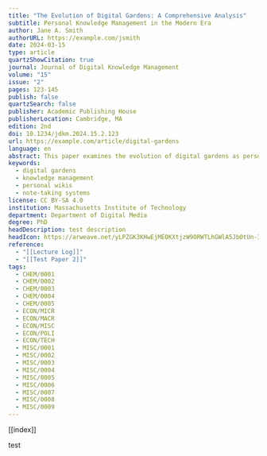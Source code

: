 ```yaml
---
title: "The Evolution of Digital Gardens: A Comprehensive Analysis"
subtitle: Personal Knowledge Management in the Modern Era
author: Jane A. Smith
authorURL: https://example.com/jsmith
date: 2024-03-15
type: article
quartzShowCitation: true
journal: Journal of Digital Knowledge Management
volume: "15"
issue: "2"
pages: 123-145
publish: false
quartzSearch: false
publisher: Academic Publishing House
publisherLocation: Cambridge, MA
edition: 2nd
doi: 10.1234/jdkm.2024.15.2.123
url: https://example.com/article/digital-gardens
language: en
abstract: This paper examines the evolution of digital gardens as personal knowledge management systems, exploring their impact on modern information organization and retrieval methods.
keywords:
  - digital gardens
  - knowledge management
  - personal wikis
  - note-taking systems
license: CC BY-SA 4.0
institution: Massachusetts Institute of Technology
department: Department of Digital Media
degree: PhD
headDescription: test description
headIcon: https://arweave.net/yLPZGK3KHwEjMEOKXtjzW9ORWTLhGWlA5JbOtUn-3IQ
reference:
  - "[[Lecture Log]]"
  - "[[Test Paper 2]]"
tags:
  - CHEM/0001
  - CHEM/0002
  - CHEM/0003
  - CHEM/0004
  - CHEM/0005
  - ECON/MICR
  - ECON/MACR
  - ECON/MISC
  - ECON/POLI
  - ECON/TECH
  - MISC/0001
  - MISC/0002
  - MISC/0003
  - MISC/0004
  - MISC/0005
  - MISC/0006
  - MISC/0007
  - MISC/0008
  - MISC/0009
---
```


[[index]]

test
